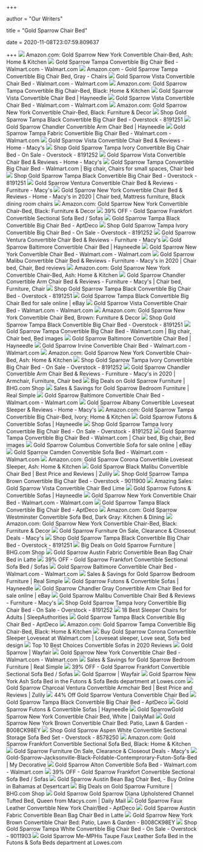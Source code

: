 +++
        
author = "Our Writers"
        
title = "Gold Sparrow Chair Bed"
        
date = 2020-11-08T23:07:59.809637
        
+++
[ ![](https://images-na.ssl-images-amazon.com/images/I/51G4K-cSHEL._AC_SY400_.jpg)](https://images-na.ssl-images-amazon.com/images/I/51G4K-cSHEL._AC_SY400_.jpg) Amazon.com: Gold Sparrow New York Convertible Chair-Bed, Ash: Home & Kitchen
[ ![](https://i5.walmartimages.com/asr/98237f00-043a-4d5c-a5a0-2ac3af5afaed_1.cfcad4e8f6ff27b24dd0daa7ddd6e257.jpeg)](https://i5.walmartimages.com/asr/98237f00-043a-4d5c-a5a0-2ac3af5afaed_1.cfcad4e8f6ff27b24dd0daa7ddd6e257.jpeg) Gold Sparrow Tampa Convertible Big Chair Bed - Walmart.com - Walmart.com
[ ![](https://images-na.ssl-images-amazon.com/images/I/915Cap60YzL._AC_SX522_.jpg)](https://images-na.ssl-images-amazon.com/images/I/915Cap60YzL._AC_SX522_.jpg) Amazon.com - Gold Sparrow Tampa Convertible Big Chair Bed, Gray - Chairs
[ ![](https://i5.walmartimages.com/asr/3b6197ee-6003-4597-aee1-f1610b04b376_1.5da1ffb3c8ff1a8557005fb04495a15e.jpeg)](https://i5.walmartimages.com/asr/3b6197ee-6003-4597-aee1-f1610b04b376_1.5da1ffb3c8ff1a8557005fb04495a15e.jpeg) Gold Sparrow Vista Convertible Chair Bed - Walmart.com - Walmart.com
[ ![](https://images-na.ssl-images-amazon.com/images/I/91YXh9haY3L._AC_SL1500_.jpg)](https://images-na.ssl-images-amazon.com/images/I/91YXh9haY3L._AC_SL1500_.jpg) Amazon.com: Gold Sparrow Tampa Convertible Big Chair-Bed, Black: Home &  Kitchen
[ ![](https://content.haycdn.com/mgen/master:GOLP145.jpg)](https://content.haycdn.com/mgen/master:GOLP145.jpg) Gold Sparrow Vista Convertible Chair Bed | Hayneedle
[ ![](https://i5.walmartimages.com/asr/5b491bb1-6cff-4d84-9e91-f9bd70fb19e9_1.e41b3a47d313f22c84d86da9b3024d31.jpeg)](https://i5.walmartimages.com/asr/5b491bb1-6cff-4d84-9e91-f9bd70fb19e9_1.e41b3a47d313f22c84d86da9b3024d31.jpeg) Gold Sparrow Vista Convertible Chair Bed - Walmart.com - Walmart.com
[ ![](https://images-na.ssl-images-amazon.com/images/I/61Jt94KQITL._AC_SX355_.jpg)](https://images-na.ssl-images-amazon.com/images/I/61Jt94KQITL._AC_SX355_.jpg) Amazon.com: Gold Sparrow New York Convertible Chair-Bed, Black: Furniture &  Decor
[ ![](https://ak1.ostkcdn.com/images/products/8191251/Gold-Sparrow-Tampa-Black-Convertible-Big-Chair-Bed-9e6094a8-e6fa-4dc7-9eba-0900d7799323_600.jpg)](https://ak1.ostkcdn.com/images/products/8191251/Gold-Sparrow-Tampa-Black-Convertible-Big-Chair-Bed-9e6094a8-e6fa-4dc7-9eba-0900d7799323_600.jpg) Shop Gold Sparrow Tampa Black Convertible Big Chair Bed - Overstock -  8191251
[ ![](https://content.haycdn.com/mgen/master:GOLP209.jpg)](https://content.haycdn.com/mgen/master:GOLP209.jpg) Gold Sparrow Chandler Convertible Arm Chair Bed | Hayneedle
[ ![](https://i5.walmartimages.com/asr/a571266e-2016-40f6-b7e0-db25ddf7d54e_1.8bda39f7f37b7fbe67e3bac5bdc60e1c.jpeg?odnWidth=612&odnHeight=612&odnBg=ffffff)](https://i5.walmartimages.com/asr/a571266e-2016-40f6-b7e0-db25ddf7d54e_1.8bda39f7f37b7fbe67e3bac5bdc60e1c.jpeg?odnWidth=612&odnHeight=612&odnBg=ffffff) Gold Sparrow Tampa Fabric Convertible Big Chair Bed - Walmart.com -  Walmart.com
[ ![](https://slimages.macysassets.com/is/image/MCY/products/2/optimized/10046672_fpx.tif?op_sharpen=1&wid=500&hei=613&fit=fit,1&$filtersm$)](https://slimages.macysassets.com/is/image/MCY/products/2/optimized/10046672_fpx.tif?op_sharpen=1&wid=500&hei=613&fit=fit,1&$filtersm$) Gold Sparrow Vista Convertible Chair Bed & Reviews - Home - Macy's
[ ![](https://ak1.ostkcdn.com/images/products/8191252/Gold-Sparrow-Tampa-Ivory-Convertible-Big-Chair-Bed-46216dfc-7daa-40b0-b5ad-15177ced7c3e.jpg)](https://ak1.ostkcdn.com/images/products/8191252/Gold-Sparrow-Tampa-Ivory-Convertible-Big-Chair-Bed-46216dfc-7daa-40b0-b5ad-15177ced7c3e.jpg) Shop Gold Sparrow Tampa Ivory Convertible Big Chair Bed - On Sale -  Overstock - 8191252
[ ![](https://slimages.macys.com/is/image/MCY/products/9/optimized/10046679_fpx.tif?op_sharpen=1&wid=500&hei=613&fit=fit,1&$filtersm$)](https://slimages.macys.com/is/image/MCY/products/9/optimized/10046679_fpx.tif?op_sharpen=1&wid=500&hei=613&fit=fit,1&$filtersm$) Gold Sparrow Vista Convertible Chair Bed & Reviews - Home - Macy's
[ ![](https://i.pinimg.com/474x/f3/7b/bc/f37bbcebc9a6ebf3a99b501da0b5d4f1.jpg)](https://i.pinimg.com/474x/f3/7b/bc/f37bbcebc9a6ebf3a99b501da0b5d4f1.jpg) Gold Sparrow Tampa Convertible Big Chair Bed - Walmart.com | Big chair,  Chairs for small spaces, Chair bed
[ ![](https://ak1.ostkcdn.com/images/products/8191251/Gold-Sparrow-Tampa-Black-Convertible-Big-Chair-Bed-f96a8810-b504-4eca-a664-074682d25906_600.jpg?impolicy=medium)](https://ak1.ostkcdn.com/images/products/8191251/Gold-Sparrow-Tampa-Black-Convertible-Big-Chair-Bed-f96a8810-b504-4eca-a664-074682d25906_600.jpg?impolicy=medium) Shop Gold Sparrow Tampa Black Convertible Big Chair Bed - Overstock -  8191251
[ ![](https://slimages.macys.com/is/image/MCY/products/6/optimized/17088556_fpx.tif)](https://slimages.macys.com/is/image/MCY/products/6/optimized/17088556_fpx.tif) Gold Sparrow Ventura Convertible Chair Bed & Reviews - Furniture - Macy's
[ ![](https://i.pinimg.com/originals/0e/fd/ce/0efdce8d88b600b4aa579eb35b80b0b3.jpg)](https://i.pinimg.com/originals/0e/fd/ce/0efdce8d88b600b4aa579eb35b80b0b3.jpg) Gold Sparrow New York Convertible Chair Bed & Reviews - Home - Macy's in  2020 | Chair bed, Mattress furniture, Black dining room chairs
[ ![](https://m.media-amazon.com/images/I/718qMuzeEAL._AC_.__US500__.jpg)](https://m.media-amazon.com/images/I/718qMuzeEAL._AC_.__US500__.jpg) Amazon.com: Gold Sparrow New York Convertible Chair-Bed, Black: Furniture &  Decor
[ ![](https://images.kaiyo.com/93969/shop/sofas/sectionals/buy-gold-sparrow-frankfort-convertible-sectional-sofa-bed.jpeg)](https://images.kaiyo.com/93969/shop/sofas/sectionals/buy-gold-sparrow-frankfort-convertible-sectional-sofa-bed.jpeg) 39% OFF - Gold Sparrow Frankfort Convertible Sectional Sofa Bed / Sofas
[ ![](https://d6qwfb5pdou4u.cloudfront.net/product-images/6340001-6350000/6340267/1580035467208be38a129933a0a60857870d2de0a0/1500-1500-frame-0.jpg)](https://d6qwfb5pdou4u.cloudfront.net/product-images/6340001-6350000/6340267/1580035467208be38a129933a0a60857870d2de0a0/1500-1500-frame-0.jpg) Gold Sparrow Tampa Black Convertible Big Chair Bed - AptDeco
[ ![](https://ak1.ostkcdn.com/images/products/8191252/Gold-Sparrow-Tampa-Ivory-Convertible-Big-Chair-Bed-5bcbe5d3-3c12-483f-8c04-08afcde29774.jpg)](https://ak1.ostkcdn.com/images/products/8191252/Gold-Sparrow-Tampa-Ivory-Convertible-Big-Chair-Bed-5bcbe5d3-3c12-483f-8c04-08afcde29774.jpg) Shop Gold Sparrow Tampa Ivory Convertible Big Chair Bed - On Sale -  Overstock - 8191252
[ ![](https://slimages.macysassets.com/is/image/MCY/products/4/optimized/17088564_fpx.tif?op_sharpen=1&wid=500&hei=613&fit=fit,1&$filtersm$)](https://slimages.macysassets.com/is/image/MCY/products/4/optimized/17088564_fpx.tif?op_sharpen=1&wid=500&hei=613&fit=fit,1&$filtersm$) Gold Sparrow Ventura Convertible Chair Bed & Reviews - Furniture - Macy's
[ ![](https://content.haycdn.com/mgen/master:GOLP002.jpg?is=654,654,0xffffff)](https://content.haycdn.com/mgen/master:GOLP002.jpg?is=654,654,0xffffff) Gold Sparrow Baltimore Convertible Chair Bed | Hayneedle
[ ![](https://i5.walmartimages.com/asr/5757ae75-3d4d-48f7-8e9f-d83c758ff50b.c8674f904244e54516b1eba532bd9921.jpeg)](https://i5.walmartimages.com/asr/5757ae75-3d4d-48f7-8e9f-d83c758ff50b.c8674f904244e54516b1eba532bd9921.jpeg) Gold Sparrow New York Convertible Chair Bed - Walmart.com - Walmart.com
[ ![](https://i.pinimg.com/474x/29/a4/be/29a4beb4f8e05422664902d4a7eac21e.jpg)](https://i.pinimg.com/474x/29/a4/be/29a4beb4f8e05422664902d4a7eac21e.jpg) Gold Sparrow Malibu Convertible Chair Bed & Reviews - Furniture - Macy's in  2020 | Chair bed, Chair, Bed reviews
[ ![](https://images-na.ssl-images-amazon.com/images/I/41B4i5jIatL._AC_SY400_.jpg)](https://images-na.ssl-images-amazon.com/images/I/41B4i5jIatL._AC_SY400_.jpg) Amazon.com: Gold Sparrow New York Convertible Chair-Bed, Ash: Home & Kitchen
[ ![](https://i.pinimg.com/564x/8b/f9/a7/8bf9a7b3a85ddc59d93ec2c76ec317ff.jpg)](https://i.pinimg.com/564x/8b/f9/a7/8bf9a7b3a85ddc59d93ec2c76ec317ff.jpg) Gold Sparrow Chandler Convertible Arm Chair Bed & Reviews - Furniture -  Macy's | Chair bed, Furniture, Chair
[ ![](https://ak1.ostkcdn.com/images/products/8191251/Gold-Sparrow-Tampa-Black-Convertible-Big-Chair-Bed-78096b73-6c86-4d7c-a1b3-b8ad192f7e80_600.jpg?impolicy=medium)](https://ak1.ostkcdn.com/images/products/8191251/Gold-Sparrow-Tampa-Black-Convertible-Big-Chair-Bed-78096b73-6c86-4d7c-a1b3-b8ad192f7e80_600.jpg?impolicy=medium) Shop Gold Sparrow Tampa Black Convertible Big Chair Bed - Overstock -  8191251
[ ![](https://i.ebayimg.com/00/s/MTIwMFgxNjAw/z/g38AAOSw~w5eFDWo/$_57.JPG?set_id=8800005007)](https://i.ebayimg.com/00/s/MTIwMFgxNjAw/z/g38AAOSw~w5eFDWo/$_57.JPG?set_id=8800005007) Gold Sparrow Tampa Black Convertible Big Chair Bed for sale online | eBay
[ ![](https://i5.walmartimages.com/asr/e39b1b07-c6b0-4ab5-9522-1f3e9291c500_1.d5ebd22337866bbc2bde2632d869a9ce.jpeg)](https://i5.walmartimages.com/asr/e39b1b07-c6b0-4ab5-9522-1f3e9291c500_1.d5ebd22337866bbc2bde2632d869a9ce.jpeg) Gold Sparrow Vista Convertible Chair Bed - Walmart.com - Walmart.com
[ ![](https://images-na.ssl-images-amazon.com/images/I/61TolqmeClL._AC_SX355_.jpg)](https://images-na.ssl-images-amazon.com/images/I/61TolqmeClL._AC_SX355_.jpg) Amazon.com: Gold Sparrow New York Convertible Chair Bed, Brown: Furniture &  Decor
[ ![](https://ak1.ostkcdn.com/images/products/8191251/Gold-Sparrow-Tampa-Black-Convertible-Big-Chair-Bed-cd5003ac-f232-4edc-9765-817235c750af_600.jpg?impolicy=medium)](https://ak1.ostkcdn.com/images/products/8191251/Gold-Sparrow-Tampa-Black-Convertible-Big-Chair-Bed-cd5003ac-f232-4edc-9765-817235c750af_600.jpg?impolicy=medium) Shop Gold Sparrow Tampa Black Convertible Big Chair Bed - Overstock -  8191251
[ ![](https://i.pinimg.com/474x/bb/b7/17/bbb717c763911632ee4e1251aeb9bbe8.jpg)](https://i.pinimg.com/474x/bb/b7/17/bbb717c763911632ee4e1251aeb9bbe8.jpg) Gold Sparrow Tampa Convertible Big Chair Bed - Walmart.com | Big chair, Chair  bed, Bed images
[ ![](https://content.haycdn.com/mgen/inuse:GOLP002.jpg?is=654,654,0xffffff)](https://content.haycdn.com/mgen/inuse:GOLP002.jpg?is=654,654,0xffffff) Gold Sparrow Baltimore Convertible Chair Bed | Hayneedle
[ ![](https://i5.walmartimages.com/asr/66d01350-0ed4-4af1-8707-3e5346eb2db4_1.5e8f2bafe7848bd2728ca3e1d88f8e07.jpeg)](https://i5.walmartimages.com/asr/66d01350-0ed4-4af1-8707-3e5346eb2db4_1.5e8f2bafe7848bd2728ca3e1d88f8e07.jpeg) Gold Sparrow Irvine Convertible Chair Bed - Walmart.com - Walmart.com
[ ![](https://images-na.ssl-images-amazon.com/images/I/410CzAF4RoL._AC_SY400_.jpg)](https://images-na.ssl-images-amazon.com/images/I/410CzAF4RoL._AC_SY400_.jpg) Amazon.com: Gold Sparrow New York Convertible Chair-Bed, Ash: Home & Kitchen
[ ![](https://ak1.ostkcdn.com/images/products/8191252/Gold-Sparrow-Tampa-Ivory-Convertible-Big-Chair-Bed-dbecc0a2-26c7-48f1-a354-34618812d3f0_600.jpg?impolicy=medium)](https://ak1.ostkcdn.com/images/products/8191252/Gold-Sparrow-Tampa-Ivory-Convertible-Big-Chair-Bed-dbecc0a2-26c7-48f1-a354-34618812d3f0_600.jpg?impolicy=medium) Shop Gold Sparrow Tampa Ivory Convertible Big Chair Bed - On Sale -  Overstock - 8191252
[ ![](https://i.pinimg.com/474x/67/37/54/6737543a611e7deb90859d06539fe385.jpg)](https://i.pinimg.com/474x/67/37/54/6737543a611e7deb90859d06539fe385.jpg) Gold Sparrow Chandler Convertible Arm Chair Bed & Reviews - Furniture -  Macy's in 2020 | Armchair, Furniture, Chair bed
[ ![](https://images.prod.meredith.com/product/81a08d0d819f952b3e1e127759da1720/1596104454880/m/austin-standard-faux-leather-bean-bag-chair-and-lounger-gold-sparrow-fabric-black-faux-leather)](https://images.prod.meredith.com/product/81a08d0d819f952b3e1e127759da1720/1596104454880/m/austin-standard-faux-leather-bean-bag-chair-and-lounger-gold-sparrow-fabric-black-faux-leather) Big Deals on Gold Sparrow Furniture | BHG.com Shop
[ ![](https://images.prod.meredith.com/product/747c92a2e62400ae9c3e4f3f82304758/1597399466659/m/chandler-convertible-arm-chair-bed)](https://images.prod.meredith.com/product/747c92a2e62400ae9c3e4f3f82304758/1597399466659/m/chandler-convertible-arm-chair-bed) Sales & Savings for Gold Sparrow Bedroom Furniture | Real Simple
[ ![](https://i5.walmartimages.com/asr/ec60c518-3317-42ef-bf34-339fd0b5e938_1.aab06610c71d802c5364ace6cef01986.jpeg?odnWidth=612&odnHeight=612&odnBg=ffffff)](https://i5.walmartimages.com/asr/ec60c518-3317-42ef-bf34-339fd0b5e938_1.aab06610c71d802c5364ace6cef01986.jpeg?odnWidth=612&odnHeight=612&odnBg=ffffff) Gold Sparrow Baltimore Convertible Chair Bed - Walmart.com - Walmart.com
[ ![](https://slimages.macys.com/is/image/MCY/products/3/optimized/10046583_fpx.tif?op_sharpen=1&wid=500&hei=613&fit=fit,1&$filtersm$)](https://slimages.macys.com/is/image/MCY/products/3/optimized/10046583_fpx.tif?op_sharpen=1&wid=500&hei=613&fit=fit,1&$filtersm$) Gold Sparrow Albany Convertible Loveseat Sleeper & Reviews - Home - Macy's
[ ![](https://m.media-amazon.com/images/I/31VEZTiePEL._AC_.__US500__.jpg)](https://m.media-amazon.com/images/I/31VEZTiePEL._AC_.__US500__.jpg) Amazon.com: Gold Sparrow Tampa Convertible Big Chair-Bed, Ivory: Home &  Kitchen
[ ![](https://content.haycdn.com/mgen/master:GOLP211.jpg?is=400,400,0xffffff)](https://content.haycdn.com/mgen/master:GOLP211.jpg?is=400,400,0xffffff) Gold Sparrow Futons & Convertible Sofas | Hayneedle
[ ![](https://ak1.ostkcdn.com/images/products/8191252/Gold-Sparrow-Tampa-Ivory-Convertible-Big-Chair-Bed-587e6ae8-c969-4f79-81f2-30e1005bce86_600.jpg?impolicy=medium)](https://ak1.ostkcdn.com/images/products/8191252/Gold-Sparrow-Tampa-Ivory-Convertible-Big-Chair-Bed-587e6ae8-c969-4f79-81f2-30e1005bce86_600.jpg?impolicy=medium) Shop Gold Sparrow Tampa Ivory Convertible Big Chair Bed - On Sale -  Overstock - 8191252
[ ![](https://i.pinimg.com/474x/3f/37/bf/3f37bf07937c16b40875c7581cc0d644.jpg)](https://i.pinimg.com/474x/3f/37/bf/3f37bf07937c16b40875c7581cc0d644.jpg) Gold Sparrow Tampa Convertible Big Chair Bed - Walmart.com | Chair bed, Big  chair, Bed images
[ ![](https://i.ebayimg.com/images/g/CdQAAOSwT0tallj~/s-l1600.jpg)](https://i.ebayimg.com/images/g/CdQAAOSwT0tallj~/s-l1600.jpg) Gold Sparrow Columbus Convertible Sofa for sale online | eBay
[ ![](https://i5.walmartimages.com/asr/b63c8b33-ec94-487a-a3fa-a192117c9f59.7b220fda4b05afe8db3adbb191df06c9.jpeg)](https://i5.walmartimages.com/asr/b63c8b33-ec94-487a-a3fa-a192117c9f59.7b220fda4b05afe8db3adbb191df06c9.jpeg) Gold Sparrow Camden Convertible Sofa Bed - Walmart.com - Walmart.com
[ ![](https://images-na.ssl-images-amazon.com/images/I/91mMTSLsKAL._AC_SL1500_.jpg)](https://images-na.ssl-images-amazon.com/images/I/91mMTSLsKAL._AC_SL1500_.jpg) Amazon.com: Gold Sparrow Corona Convertible Loveseat Sleeper, Ash: Home &  Kitchen
[ ![](https://cfcdn.zulily.com/images/cache/product/452x1000/444911/zu88466204_main_tm1597087701.jpg)](https://cfcdn.zulily.com/images/cache/product/452x1000/444911/zu88466204_main_tm1597087701.jpg) Gold Sparrow Black Malibu Convertible Chair Bed | Best Price and Reviews |  Zulily
[ ![](https://ak1.ostkcdn.com/images/products/9011900/Gold-Sparrow-Tampa-Brown-Convertible-Big-Chair-Bed-53348a0e-f9ee-4054-9217-def00c6098b3.jpg)](https://ak1.ostkcdn.com/images/products/9011900/Gold-Sparrow-Tampa-Brown-Convertible-Big-Chair-Bed-53348a0e-f9ee-4054-9217-def00c6098b3.jpg) Shop Gold Sparrow Tampa Brown Convertible Big Chair Bed - Overstock -  9011900
[ ![](https://images.prod.meredith.com/product/2681126243bf3e3bbde324fd2da5d805/1577164430906/l/gold-sparrow-vista-convertible-chair-bed-lime)](https://images.prod.meredith.com/product/2681126243bf3e3bbde324fd2da5d805/1577164430906/l/gold-sparrow-vista-convertible-chair-bed-lime) Amazing Sales: Gold Sparrow Vista Convertible Chair Bed Lime
[ ![](https://content.haycdn.com/mgen/master:GOLP002.jpg?is=400,400,0xffffff)](https://content.haycdn.com/mgen/master:GOLP002.jpg?is=400,400,0xffffff) Gold Sparrow Futons & Convertible Sofas | Hayneedle
[ ![](https://i5.walmartimages.com/asr/e19e8ae0-9de2-4ac4-b65d-eaa8a5869dd4.29717ba3be1dcc98586d7d0b6d0ca740.jpeg)](https://i5.walmartimages.com/asr/e19e8ae0-9de2-4ac4-b65d-eaa8a5869dd4.29717ba3be1dcc98586d7d0b6d0ca740.jpeg) Gold Sparrow New York Convertible Chair Bed - Walmart.com - Walmart.com
[ ![](https://d6qwfb5pdou4u.cloudfront.net/product-images/6340001-6350000/6340267/277a0dc4a07ba8b0ecfaba53d293dabe7d9af998308395075d09f5958cda5336/1500-1500-frame-0.jpg)](https://d6qwfb5pdou4u.cloudfront.net/product-images/6340001-6350000/6340267/277a0dc4a07ba8b0ecfaba53d293dabe7d9af998308395075d09f5958cda5336/1500-1500-frame-0.jpg) Gold Sparrow Tampa Black Convertible Big Chair Bed - AptDeco
[ ![](https://images-na.ssl-images-amazon.com/images/I/91V2RoCiieL._AC_SX522_.jpg)](https://images-na.ssl-images-amazon.com/images/I/91V2RoCiieL._AC_SX522_.jpg) Amazon.com: Gold Sparrow Westminster Convertible Sofa Bed, Dark Gray:  Kitchen & Dining
[ ![](https://images-na.ssl-images-amazon.com/images/I/61ktDU-wlEL._AC_SL1000_.jpg)](https://images-na.ssl-images-amazon.com/images/I/61ktDU-wlEL._AC_SL1000_.jpg) Amazon.com: Gold Sparrow New York Convertible Chair-Bed, Black: Furniture &  Decor
[ ![](https://slimages.macysassets.com/is/image/MCY/products/6/optimized/14727866_fpx.tif?$browse$&wid=224&fmt=jpeg)](https://slimages.macysassets.com/is/image/MCY/products/6/optimized/14727866_fpx.tif?$browse$&wid=224&fmt=jpeg) Gold Sparrow Furniture On Sale, Clearance & Closeout Deals - Macy's
[ ![](https://ak1.ostkcdn.com/images/products/8191251/Gold-Sparrow-Tampa-Black-Convertible-Big-Chair-Bed-9608206b-39f2-42b5-8a19-c0d9fe11da1c.jpg)](https://ak1.ostkcdn.com/images/products/8191251/Gold-Sparrow-Tampa-Black-Convertible-Big-Chair-Bed-9608206b-39f2-42b5-8a19-c0d9fe11da1c.jpg) Shop Gold Sparrow Tampa Black Convertible Big Chair Bed - Overstock -  8191251
[ ![](https://images.prod.meredith.com/product/4d8430dc89d15249e2c9a833cb662714/1596103934383/m/aurora-armchair-gold-sparrow-upholstery-color-blue)](https://images.prod.meredith.com/product/4d8430dc89d15249e2c9a833cb662714/1596103934383/m/aurora-armchair-gold-sparrow-upholstery-color-blue) Big Deals on Gold Sparrow Furniture | BHG.com Shop
[ ![](https://c.shld.net/rpx/i/s/pi/mp/5107/prod_11625425318?src=http%3A%2F%2Fmedia.cymaxstores.com%2Fimages%2F3949%2F526767-L.jpg&d=b0457e8fd3b731130206993b295946186bea4f54&hei=333&wid=333&op_sharpen=1)](https://c.shld.net/rpx/i/s/pi/mp/5107/prod_11625425318?src=http%3A%2F%2Fmedia.cymaxstores.com%2Fimages%2F3949%2F526767-L.jpg&d=b0457e8fd3b731130206993b295946186bea4f54&hei=333&wid=333&op_sharpen=1) Gold Sparrow Austin Fabric Convertible Bean Bag Chair Bed in Latte
[ ![](https://images.kaiyo.com/93969/shop/sofas/sectionals/sell-gold-sparrow-frankfort-convertible-sectional-sofa-bed.jpeg)](https://images.kaiyo.com/93969/shop/sofas/sectionals/sell-gold-sparrow-frankfort-convertible-sectional-sofa-bed.jpeg) 39% OFF - Gold Sparrow Frankfort Convertible Sectional Sofa Bed / Sofas
[ ![](https://i5.walmartimages.com/asr/e6c1a798-b007-48b6-8bcf-23a54def2714_1.c85b829f707f4187a2aa931bc69128c6.jpeg)](https://i5.walmartimages.com/asr/e6c1a798-b007-48b6-8bcf-23a54def2714_1.c85b829f707f4187a2aa931bc69128c6.jpeg) Gold Sparrow Baltimore Convertible Chair Bed - Walmart.com - Walmart.com
[ ![](https://images.prod.meredith.com/product/2efb168c47840c7d20655b5c741e6c1c/1596794455162/m/gold-sparrow-diana-upholstered-channel-tufted-bed-full)](https://images.prod.meredith.com/product/2efb168c47840c7d20655b5c741e6c1c/1596794455162/m/gold-sparrow-diana-upholstered-channel-tufted-bed-full) Sales & Savings for Gold Sparrow Bedroom Furniture | Real Simple
[ ![](https://content.haycdn.com/mgen/master:GOLP177.jpg?is=400,400,0xffffff)](https://content.haycdn.com/mgen/master:GOLP177.jpg?is=400,400,0xffffff) Gold Sparrow Futons & Convertible Sofas | Hayneedle
[ ![](https://i.ebayimg.com/images/g/UjcAAOSwbl9fmocp/s-l640.jpg)](https://i.ebayimg.com/images/g/UjcAAOSwbl9fmocp/s-l640.jpg) Gold Sparrow Chandler Gray Convertible Arm Chair Bed for sale online | eBay
[ ![](https://slimages.macys.com/is/image/MCY/products/3/optimized/16319203_fpx.tif?op_sharpen=1&wid=500&hei=613&fit=fit,1&$filtersm$)](https://slimages.macys.com/is/image/MCY/products/3/optimized/16319203_fpx.tif?op_sharpen=1&wid=500&hei=613&fit=fit,1&$filtersm$) Gold Sparrow Malibu Convertible Chair Bed & Reviews - Furniture - Macy's
[ ![](https://ak1.ostkcdn.com/images/products/8191252/Gold-Sparrow-Tampa-Ivory-Convertible-Big-Chair-Bed-339f6180-837a-44d6-ad50-1ee32e0e1dff_600.jpg?impolicy=medium)](https://ak1.ostkcdn.com/images/products/8191252/Gold-Sparrow-Tampa-Ivory-Convertible-Big-Chair-Bed-339f6180-837a-44d6-ad50-1ee32e0e1dff_600.jpg?impolicy=medium) Shop Gold Sparrow Tampa Ivory Convertible Big Chair Bed - On Sale -  Overstock - 8191252
[ ![](https://sleepauthorities.com/wp-content/uploads/2020/07/91Fz6Wbta8L._AC_SL1500_.jpg)](https://sleepauthorities.com/wp-content/uploads/2020/07/91Fz6Wbta8L._AC_SL1500_.jpg) 18 Best Sleeper Chairs for Adults | SleepAuthorities
[ ![](https://d6qwfb5pdou4u.cloudfront.net/product-images/6340001-6350000/6340267/b5ccbb18aaf92ddeba7b3fbd38c1e393b73ab638f7204322cb50671331dfce4f/1500-1500-frame-0.jpg)](https://d6qwfb5pdou4u.cloudfront.net/product-images/6340001-6350000/6340267/b5ccbb18aaf92ddeba7b3fbd38c1e393b73ab638f7204322cb50671331dfce4f/1500-1500-frame-0.jpg) Gold Sparrow Tampa Black Convertible Big Chair Bed - AptDeco
[ ![](https://m.media-amazon.com/images/I/51yByIF6pTL._AC_UL400_.jpg)](https://m.media-amazon.com/images/I/51yByIF6pTL._AC_UL400_.jpg) Amazon.com: Gold Sparrow Tampa Convertible Big Chair-Bed, Black: Home &  Kitchen
[ ![](https://i.pinimg.com/originals/1b/83/88/1b8388ac74124091d02722ccf36257a5.jpg)](https://i.pinimg.com/originals/1b/83/88/1b8388ac74124091d02722ccf36257a5.jpg) Buy Gold Sparrow Corona Convertible Sleeper Loveseat at Walmart.com |  Loveseat sleeper, Love seat, Sofa bed design
[ ![](https://premiumtoplist.com/wp-content/uploads/2019/08/Gold-Sparrow-ADC-ALB-CLS-NMX-GRA-Convertible-Loveseat-500x392.jpg)](https://premiumtoplist.com/wp-content/uploads/2019/08/Gold-Sparrow-ADC-ALB-CLS-NMX-GRA-Convertible-Loveseat-500x392.jpg) Top 10 Best Choices Convertible Sofas in 2020 Reviews
[ ![](https://secure.img1-fg.wfcdn.com/im/15760740/resize-h240-w240%5Ecompr-r85/1605/16057907/default_name.jpg)](https://secure.img1-fg.wfcdn.com/im/15760740/resize-h240-w240%5Ecompr-r85/1605/16057907/default_name.jpg) Gold Sparrow | Wayfair
[ ![](https://i5.walmartimages.com/asr/b91bd25e-481b-4341-9d32-5daeaf510a20.02fc7176eb270e919a09045176f1816a.jpeg)](https://i5.walmartimages.com/asr/b91bd25e-481b-4341-9d32-5daeaf510a20.02fc7176eb270e919a09045176f1816a.jpeg) Gold Sparrow New York Convertible Chair Bed - Walmart.com - Walmart.com
[ ![](https://images.prod.meredith.com/product/20dd7735bb7a19404d10ce7274c226e4/1599472868292/m/gold-sparrow-tampa-convertible-big-chair-bed-white)](https://images.prod.meredith.com/product/20dd7735bb7a19404d10ce7274c226e4/1599472868292/m/gold-sparrow-tampa-convertible-big-chair-bed-white) Sales & Savings for Gold Sparrow Bedroom Furniture | Real Simple
[ ![](https://images.kaiyo.com/93969/shop/sofas/sectionals/gold-sparrow-frankfort-convertible-sectional-sofa-bed-sale.jpeg)](https://images.kaiyo.com/93969/shop/sofas/sectionals/gold-sparrow-frankfort-convertible-sectional-sofa-bed-sale.jpeg) 39% OFF - Gold Sparrow Frankfort Convertible Sectional Sofa Bed / Sofas
[ ![](https://secure.img1-fg.wfcdn.com/im/66138955/resize-h400-w400%5Ecompr-r85/1247/124737516/default_name.jpg)](https://secure.img1-fg.wfcdn.com/im/66138955/resize-h400-w400%5Ecompr-r85/1247/124737516/default_name.jpg) Gold Sparrow | Wayfair
[ ![](http://mobileimages.lowes.com/product/converted/100028/1000287675.jpg?size=pdhi)](http://mobileimages.lowes.com/product/converted/100028/1000287675.jpg?size=pdhi) Gold Sparrow New York Ash Sofa Bed in the Futons & Sofa Beds department at  Lowes.com
[ ![](https://cfcdn.zulily.com/images/cache/product/452x1000/444911/zu88473408_main_tm1597087701.jpg)](https://cfcdn.zulily.com/images/cache/product/452x1000/444911/zu88473408_main_tm1597087701.jpg) Gold Sparrow Charcoal Ventura Convertible Armchair Bed | Best Price and  Reviews | Zulily
[ ![](https://images.prod.meredith.com/product/d29cea19fd08c5e3c7be4db5ce4da648/1596795042255/m/gold-sparrow-malibu-convertible-chair-bed)](https://images.prod.meredith.com/product/d29cea19fd08c5e3c7be4db5ce4da648/1596795042255/m/gold-sparrow-malibu-convertible-chair-bed) 44% Off Gold Sparrow Ventura Convertible Chair Bed
[ ![](https://d6qwfb5pdou4u.cloudfront.net/product-images/6340001-6350000/6340267/aad5022aa4a45f3fb246a1947dee6db7aebda7bce13368d79e03bd3e2b16fa6d/1500-1500-frame-0.jpg)](https://d6qwfb5pdou4u.cloudfront.net/product-images/6340001-6350000/6340267/aad5022aa4a45f3fb246a1947dee6db7aebda7bce13368d79e03bd3e2b16fa6d/1500-1500-frame-0.jpg) Gold Sparrow Tampa Black Convertible Big Chair Bed - AptDeco
[ ![](https://content.haycdn.com/mgen/master:GOLP023.jpg?is=400,400,0xffffff)](https://content.haycdn.com/mgen/master:GOLP023.jpg?is=400,400,0xffffff) Gold Sparrow Futons & Convertible Sofas | Hayneedle
[ ![](https://ak1.ostkcdn.com/images/products/12069850/Irvine-Royal-Blue-Convertible-Chair-Bed-b5ea65f6-87d0-42ba-b229-56edcc92de28_1000.jpg)](https://ak1.ostkcdn.com/images/products/12069850/Irvine-Royal-Blue-Convertible-Chair-Bed-b5ea65f6-87d0-42ba-b229-56edcc92de28_1000.jpg) Gold SparrowGold Sparrow New York Convertible Chair Bed, White | DailyMail
[ ![](http://www.thelordsharvest.ca/bmz_cache/3/Gold%20Sparrow%20New%20York%20Brown%20Convertible%20Chair%20Bed%20-%20B008CK98EY_1_500x318.jpg)](http://www.thelordsharvest.ca/bmz_cache/3/Gold%20Sparrow%20New%20York%20Brown%20Convertible%20Chair%20Bed%20-%20B008CK98EY_1_500x318.jpg) Gold Sparrow New York Brown Convertible Chair Bed: Patio, Lawn & Garden -  B008CK98EY
[ ![](https://ak1.ostkcdn.com/images/products/8578250/Gold-Sparrow-Aspen-White-Convertible-Sectional-Storage-Sofa-Bed-Set-49a28cd4-e266-4df8-9d8e-cdde1bf7c4d6_600.jpg?impolicy=medium)](https://ak1.ostkcdn.com/images/products/8578250/Gold-Sparrow-Aspen-White-Convertible-Sectional-Storage-Sofa-Bed-Set-49a28cd4-e266-4df8-9d8e-cdde1bf7c4d6_600.jpg?impolicy=medium) Shop Gold Sparrow Aspen White Convertible Sectional Storage Sofa Bed Set -  Overstock - 8578250
[ ![](https://images-na.ssl-images-amazon.com/images/I/81U%2BUI6vuSL._AC_SX522_.jpg)](https://images-na.ssl-images-amazon.com/images/I/81U%2BUI6vuSL._AC_SX522_.jpg) Amazon.com: Gold Sparrow Frankfort Convertible Sectional Sofa Bed, Black:  Home & Kitchen
[ ![](https://slimages.macysassets.com/is/image/MCY/products/1/optimized/10046771_fpx.tif?$browse$&wid=224&fmt=jpeg)](https://slimages.macysassets.com/is/image/MCY/products/1/optimized/10046771_fpx.tif?$browse$&wid=224&fmt=jpeg) Gold Sparrow Furniture On Sale, Clearance & Closeout Deals - Macy's
[ ![](https://mydecorative.com/wp-content/uploads/2013/04/Gold-Sparrow-Jacksonville-Black-Foldable-Contemprorary-Futon-Sofa-Bed.jpeg)](https://mydecorative.com/wp-content/uploads/2013/04/Gold-Sparrow-Jacksonville-Black-Foldable-Contemprorary-Futon-Sofa-Bed.jpeg) Gold-Sparrow-Jacksonville-Black-Foldable-Contemprorary-Futon-Sofa-Bed | My  Decorative
[ ![](https://i5.walmartimages.com/asr/3ecfceed-5c3c-47f6-a947-9144e3f21a54_1.ca43b7569bda443c8c5cb674e0c313d1.jpeg?odnWidth=612&odnHeight=612&odnBg=ffffff)](https://i5.walmartimages.com/asr/3ecfceed-5c3c-47f6-a947-9144e3f21a54_1.ca43b7569bda443c8c5cb674e0c313d1.jpeg?odnWidth=612&odnHeight=612&odnBg=ffffff) Gold Sparrow Alton Convertible Sofa Bed - Walmart.com - Walmart.com
[ ![](https://images.kaiyo.com/93969/shop/sofas/sectionals/gold-sparrow-frankfort-convertible-sectional-sofa-bed-second-hand.jpeg)](https://images.kaiyo.com/93969/shop/sofas/sectionals/gold-sparrow-frankfort-convertible-sectional-sofa-bed-second-hand.jpeg) 39% OFF - Gold Sparrow Frankfort Convertible Sectional Sofa Bed / Sofas
[ ![](https://images-na.ssl-images-amazon.com/images/I/41DAOYWBAfL.jpg)](https://images-na.ssl-images-amazon.com/images/I/41DAOYWBAfL.jpg) Gold Sparrow Austin Bean Bag Chair Bed, - Buy Online in Bahamas at  Desertcart
[ ![](https://images.prod.meredith.com/product/78ecbec8754f5e178e13dc374fdc867c/1596104438609/m/austin-standard-faux-leather-bean-bag-chair-and-lounger-gold-sparrow-fabric-white-faux-leather)](https://images.prod.meredith.com/product/78ecbec8754f5e178e13dc374fdc867c/1596104438609/m/austin-standard-faux-leather-bean-bag-chair-and-lounger-gold-sparrow-fabric-white-faux-leather) Big Deals on Gold Sparrow Furniture | BHG.com Shop
[ ![](https://slimages.macysassets.com/is/image/MCY/products/0/optimized/14727960_fpx.tif?wid=300&fmt=jpeg&qlt=100)](https://slimages.macysassets.com/is/image/MCY/products/0/optimized/14727960_fpx.tif?wid=300&fmt=jpeg&qlt=100) Gold Sparrow Gold Sparrow Diana Upholstered Channel Tufted Bed, Queen from  Macys.com | Daily Mail
[ ![](https://d6qwfb5pdou4u.cloudfront.net/product-images/150001-160000/150662/1437395075268798e3be0cb2e602aede0d978b0cf0/1500-1500-frame-0.jpg)](https://d6qwfb5pdou4u.cloudfront.net/product-images/150001-160000/150662/1437395075268798e3be0cb2e602aede0d978b0cf0/1500-1500-frame-0.jpg) Gold Sparrow Faux Leather Convertible New York Chair/Bed - AptDeco
[ ![](https://c.shld.net/rpx/i/s/pi/mp/5107/prod_11625425018?src=http%3A%2F%2Fmedia.cymaxstores.com%2FImages%2F3949%2F526767-1-L.jpg&d=0700de848ef22605b249db63a6db83131eac9543&hei=333&wid=333&op_sharpen=1)](https://c.shld.net/rpx/i/s/pi/mp/5107/prod_11625425018?src=http%3A%2F%2Fmedia.cymaxstores.com%2FImages%2F3949%2F526767-1-L.jpg&d=0700de848ef22605b249db63a6db83131eac9543&hei=333&wid=333&op_sharpen=1) Gold Sparrow Austin Fabric Convertible Bean Bag Chair Bed in Latte
[ ![](http://www.thelordsharvest.ca/bmz_cache/e/Gold%20Sparrow%20New%20York%20Brown%20Convertible%20Chair%20Bed%20-%20B008CK98EY_0_500x292.jpg)](http://www.thelordsharvest.ca/bmz_cache/e/Gold%20Sparrow%20New%20York%20Brown%20Convertible%20Chair%20Bed%20-%20B008CK98EY_0_500x292.jpg) Gold Sparrow New York Brown Convertible Chair Bed: Patio, Lawn & Garden -  B008CK98EY
[ ![](https://ak1.ostkcdn.com/images/products/9011903/Gold-Sparrow-Tampa-White-Convertible-Big-Chair-Bed-Gold-Sparrow-Tampa-White-Convertible-Big-Chair-Bed-79dd78ef-eeb8-4aa1-aa2f-12595a19bafc.jpg)](https://ak1.ostkcdn.com/images/products/9011903/Gold-Sparrow-Tampa-White-Convertible-Big-Chair-Bed-Gold-Sparrow-Tampa-White-Convertible-Big-Chair-Bed-79dd78ef-eeb8-4aa1-aa2f-12595a19bafc.jpg) Shop Gold Sparrow Tampa White Convertible Big Chair Bed - On Sale -  Overstock - 9011903
[ ![](http://mobileimages.lowes.com/product/converted/100028/1000287717_08384006.jpg?size=pdhi)](http://mobileimages.lowes.com/product/converted/100028/1000287717_08384006.jpg?size=pdhi) Gold Sparrow Me-MPHis Taupe Faux Leather Sofa Bed in the Futons & Sofa Beds  department at Lowes.com
